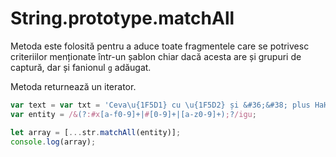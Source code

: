 # String.prototype.matchAll

Metoda este folosită pentru a aduce toate fragmentele care se potrivesc criteriilor menționate într-un șablon chiar dacă acesta are și grupuri de captură, dar și fanionul `g` adăugat.

Metoda returnează un iterator.

```javascript
var text = var txt = 'Ceva\u{1F5D1} cu \u{1F5D2} și &#36;&#38; plus HaHa&#36;XOx&#38; &lt;';
var entity = /&(?:#x[a-f0-9]+|#[0-9]+|[a-z0-9]+);?/igu;

let array = [...str.matchAll(entity)];
console.log(array);
```
